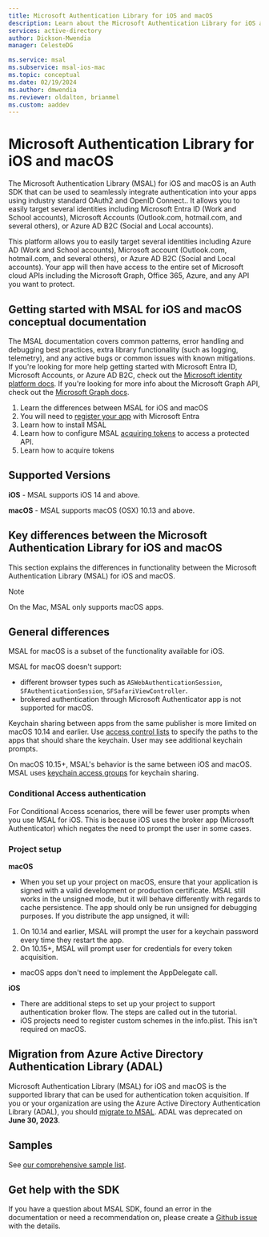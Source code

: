 ```yaml
---
title: Microsoft Authentication Library for iOS and macOS
description: Learn about the Microsoft Authentication Library for iOS and macOS
services: active-directory
author: Dickson-Mwendia
manager: CelesteDG

ms.service: msal
ms.subservice: msal-ios-mac
ms.topic: conceptual
ms.date: 02/19/2024
ms.author: dmwendia
ms.reviewer: oldalton, brianmel
ms.custom: aaddev
---
```


# Microsoft Authentication Library for iOS and macOS

The Microsoft Authentication Library (MSAL) for iOS and macOS is an Auth SDK that can be used to seamlessly integrate authentication into your apps using industry standard OAuth2 and OpenID Connect.. It allows you to easily target several identities including Microsoft Entra ID (Work and School accounts), Microsoft Accounts (Outlook.com, hotmail.com, and several others), or Azure AD B2C (Social and Local accounts). 

This platform allows you to easily target several identities including Azure AD (Work and School accounts), Microsoft account (Outlook.com, hotmail.com, and several others), or Azure AD B2C (Social and Local accounts).  Your app will then have access to the entire set of Microsoft cloud APIs including the Microsoft Graph, Office 365, Azure, and any API you want to protect.  

## Getting started with MSAL for iOS and macOS conceptual documentation

The MSAL documentation covers common patterns, error handling and debugging best practices, extra library functionality (such as logging, telemetry), and any active bugs or common issues with known mitigations. If you're looking for more help getting started with Microsoft Entra ID, Microsoft Accounts, or Azure AD B2C, check out the [Microsoft identity platform docs](https://aka.ms/aaddev). If you're looking for more info about the Microsoft Graph API, check out the [Microsoft Graph docs](https://graph.microsoft.io).

1. Learn the differences between MSAL for iOS and macOS
1. You will need to [register your app](/entra/identity-platform/quickstart-register-app) with Microsoft Entra
1. Learn how to install MSAL
1. Learn how to configure MSAL [acquiring tokens](acquire-tokens.md) to access a protected API.
1. Learn how to acquire  tokens


## Supported Versions

**iOS** - MSAL supports iOS 14 and above.

**macOS** - MSAL supports macOS (OSX) 10.13 and above.


## Key differences between the Microsoft Authentication Library for iOS and macOS

This section explains the differences in functionality between the Microsoft Authentication Library (MSAL) for iOS and macOS.

> [!NOTE]
> On the Mac, MSAL only supports macOS apps.

## General differences

MSAL for macOS is a subset of the functionality available for iOS.

MSAL for macOS doesn't support:

- different browser types such as `ASWebAuthenticationSession`, `SFAuthenticationSession`, `SFSafariViewController`.
- brokered authentication through Microsoft Authenticator app is not supported for macOS.

Keychain sharing between apps from the same publisher is more limited on macOS 10.14 and earlier. Use [access control lists](https://developer.apple.com/documentation/security/keychain_services/access_control_lists?language=objc) to specify the paths to the apps that should share the keychain. User may see additional keychain prompts.

On macOS 10.15+, MSAL's behavior is the same between iOS and macOS. MSAL uses [keychain access groups](https://developer.apple.com/documentation/security/keychain_services/keychain_items/sharing_access_to_keychain_items_among_a_collection_of_apps?language=objc) for keychain sharing.

### Conditional Access authentication

For Conditional Access scenarios, there will be fewer user prompts when you use MSAL for iOS. This is because iOS uses the broker app (Microsoft Authenticator) which negates the need to prompt the user in some cases.

### Project setup 

**macOS**

- When you set up your project on macOS, ensure that your application is signed with a valid development or production certificate. MSAL still works in the unsigned mode, but it will behave differently with regards to cache persistence. The app should only be run unsigned for debugging purposes. If you distribute the app unsigned, it will:
1. On 10.14 and earlier, MSAL will prompt the user for a keychain password every time they restart the app.
2. On 10.15+, MSAL will prompt user for credentials for every token acquisition.

- macOS apps don't need to implement the AppDelegate call.

**iOS**

- There are additional steps to set up your project to support authentication broker flow. The steps are called out in the tutorial.
- iOS projects need to register custom schemes in the info.plist. This isn't required on macOS.


## Migration from Azure Active Directory Authentication Library (ADAL)

Microsoft Authentication Library (MSAL) for iOS and macOS is the supported library that can be used for authentication token acquisition. If you or your organization are using the Azure Active Directory Authentication Library (ADAL), you should [migrate to MSAL](/entra/identity-platform/msal-migration). ADAL was deprecated on **June 30, 2023**.

## Samples

See [our comprehensive sample list](/entra/identity-platform/active-directory-v2-code-samples).

## Get help with the SDK

If you have a question about MSAL SDK, found an error in the documentation or need a recommendation on, please create a [Github issue](https://github.com/AzureAD/microsoft-authentication-library-for-objc/issues) with the details.